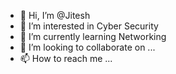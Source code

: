 - 👋 Hi, I’m @Jitesh
- 👀 I’m interested in Cyber Security
- 🌱 I’m currently learning Networking
- 💞️ I’m looking to collaborate on ...
- 📫 How to reach me ...

<!---
Jeetu855/Jeetu855 is a ✨ special ✨ repository because its `README.md` (this file) appears on your GitHub profile.
You can click the Preview link to take a look at your changes.
--->
